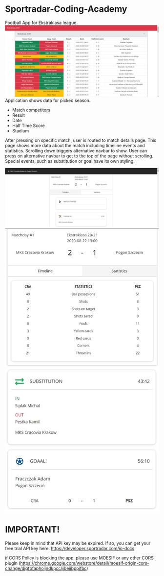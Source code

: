 # Sportradar-Coding-Academy
Football App for Ekstraklasa league.
<img src="./MainPage.jpg" alt="Alt text" title="Optional title">
Application shows data for picked season.
- Match competitors
- Result
- Date
- Half Time Score
- Stadium

After pressing on specific match, user is routed to match details page. This page shows more data about the match including timeline events and statistics. Scrolling down triggers alternative navbar to show. User can press on alternative navbar to get to the top of the page without scrolling.
Special events, such as substitution or goal have its own styling.

![MatchDetails](MatchDetails.JPG)
![Stats](Stats.JPG)
![Substition](SE_Substitution.JPG)
![Goal](SE_Goal.JPG)

# IMPORTANT!
Please keep in mind that API key may be expired. If so, you can get your free trial API key here: https://developer.sportradar.com/io-docs

if CORS Policy is blocking the app, please use MOESIF or any other CORS plugin (https://chrome.google.com/webstore/detail/moesif-origin-cors-change/digfbfaphojjndkpccljibejjbppifbc)
